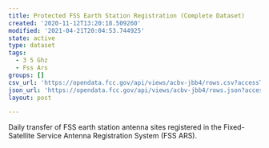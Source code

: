 ```yaml
---
title: Protected FSS Earth Station Registration (Complete Dataset)
created: '2020-11-12T13:20:18.509260'
modified: '2021-04-21T20:04:53.744925'
state: active
type: dataset
tags:
  - 3 5 Ghz
  - Fss Ars
groups: []
csv_url: 'https://opendata.fcc.gov/api/views/acbv-jbb4/rows.csv?accessType=DOWNLOAD'
json_url: 'https://opendata.fcc.gov/api/views/acbv-jbb4/rows.json?accessType=DOWNLOAD'
layout: post

---
```

Daily transfer of FSS earth station antenna sites registered in the Fixed-Satellite Service Antenna Registration System (FSS ARS).
